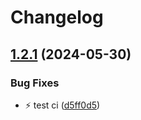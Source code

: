 # Changelog

## [1.2.1](https://github.com/Aimerny/Elix/compare/v1.2.0...v1.2.1) (2024-05-30)


### Bug Fixes

* :zap: test ci ([d5ff0d5](https://github.com/Aimerny/Elix/commit/d5ff0d5300ccde9b9fff628792557f797e390913))
